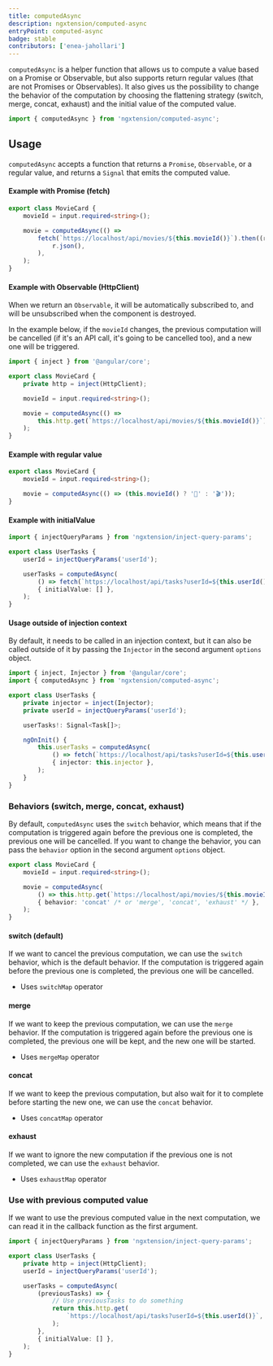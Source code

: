 ```yaml
---
title: computedAsync
description: ngxtension/computed-async
entryPoint: computed-async
badge: stable
contributors: ['enea-jahollari']
---
```


`computedAsync` is a helper function that allows us to compute a value based on a Promise or Observable, but also supports return regular values (that are not Promises or Observables).
It also gives us the possibility to change the behavior of the computation by choosing the flattening strategy (switch, merge, concat, exhaust) and the initial value of the computed value.

```ts
import { computedAsync } from 'ngxtension/computed-async';
```

## Usage

`computedAsync` accepts a function that returns a `Promise`, `Observable`, or a regular value, and returns a `Signal` that emits the computed value.

#### Example with Promise (fetch)

```ts movie-card.ts
export class MovieCard {
	movieId = input.required<string>();

	movie = computedAsync(() =>
		fetch(`https://localhost/api/movies/${this.movieId()}`).then((r) =>
			r.json(),
		),
	);
}
```

#### Example with Observable (HttpClient)

When we return an `Observable`, it will be automatically subscribed to, and will be unsubscribed when the component is destroyed.

In the example below, if the `movieId` changes, the previous computation will be cancelled (if it's an API call, it's going to be cancelled too), and a new one will be triggered.

```ts movie-card.ts
import { inject } from '@angular/core';

export class MovieCard {
	private http = inject(HttpClient);

	movieId = input.required<string>();

	movie = computedAsync(() =>
		this.http.get(`https://localhost/api/movies/${this.movieId()}`),
	);
}
```

#### Example with regular value

```ts movie-card.ts
export class MovieCard {
	movieId = input.required<string>();

	movie = computedAsync(() => (this.movieId() ? '🍿' : '🎬'));
}
```

#### Example with initialValue

```ts
import { injectQueryParams } from 'ngxtension/inject-query-params';

export class UserTasks {
	userId = injectQueryParams('userId');

	userTasks = computedAsync(
		() => fetch(`https://localhost/api/tasks?userId=${this.userId()}`),
		{ initialValue: [] },
	);
}
```

#### Usage outside of injection context

By default, it needs to be called in an injection context, but it can also be called outside of it by passing the `Injector` in the second argument `options` object.

```ts
import { inject, Injector } from '@angular/core';
import { computedAsync } from 'ngxtension/computed-async';

export class UserTasks {
	private injector = inject(Injector);
	private userId = injectQueryParams('userId');

	userTasks!: Signal<Task[]>;

	ngOnInit() {
		this.userTasks = computedAsync(
			() => fetch(`https://localhost/api/tasks?userId=${this.userId()}`),
			{ injector: this.injector },
		);
	}
}
```

### Behaviors (switch, merge, concat, exhaust)

By default, `computedAsync` uses the `switch` behavior, which means that if the computation is triggered again before the previous one is completed, the previous one will be cancelled.
If you want to change the behavior, you can pass the `behavior` option in the second argument `options` object.

```ts movie-card.ts
export class MovieCard {
	movieId = input.required<string>();

	movie = computedAsync(
		() => this.http.get(`https://localhost/api/movies/${this.movieId()}`),
		{ behavior: 'concat' /* or 'merge', 'concat', 'exhaust' */ },
	);
}
```

#### switch (default)

If we want to cancel the previous computation, we can use the `switch` behavior, which is the default behavior.
If the computation is triggered again before the previous one is completed, the previous one will be cancelled.

- Uses `switchMap` operator

#### merge

If we want to keep the previous computation, we can use the `merge` behavior.
If the computation is triggered again before the previous one is completed, the previous one will be kept, and the new one will be started.

- Uses `mergeMap` operator

#### concat

If we want to keep the previous computation, but also wait for it to complete before starting the new one, we can use the `concat` behavior.

- Uses `concatMap` operator

#### exhaust

If we want to ignore the new computation if the previous one is not completed, we can use the `exhaust` behavior.

- Uses `exhaustMap` operator

### Use with previous computed value

If we want to use the previous computed value in the next computation, we can read it in the callback function as the first argument.

```ts movie-card.ts
import { injectQueryParams } from 'ngxtension/inject-query-params';

export class UserTasks {
	private http = inject(HttpClient);
	userId = injectQueryParams('userId');

	userTasks = computedAsync(
		(previousTasks) => {
			// Use previousTasks to do something
			return this.http.get(
				`https://localhost/api/tasks?userId=${this.userId()}`,
			);
		},
		{ initialValue: [] },
	);
}
```
